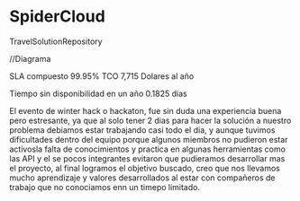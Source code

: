 # SpiderCloud
TravelSolutionRepository

//Diagrama

SLA compuesto 99.95%
TCO 7,715 Dolares al año


Tiempo sin disponibilidad en un año 0.1825 dias


El evento de winter hack o hackaton, fue sin duda una experiencia buena pero estresante, ya que al solo tener 2 dias para hacer la solución a nuestro problema debiamos estar trabajando casi todo el dia, y aunque tuvimos dificultades dentro del equipo porque algunos miembros no pudieron estar activosla falta de conocimientos y practica en algunas herramientas como las API y el se pocos integrantes evitaron que pudieramos desarrollar mas el proyecto, al final logramos el objetivo buscado, creo que nos llevamos mucho aprendizaje y valores desarrollados al estar con compañeros de trabajo que no conociamos enn un timepo limitado.
